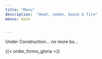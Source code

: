 ```yaml
---
title: "Menu"
description:  "meat, smoke, booze & fire"
menus: main


---
```

Under Construction... no more bs...
<!-- {{< order_forms_app_iframe >}} -->
{{< order_forms_gloria >}} 
